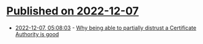 # [Published on 2022-12-07](index.md)

* [2022-12-07, 05:08:03](https://news.ycombinator.com/item?id=33890823) - [Why being able to partially distrust a Certificate Authority is good](https://utcc.utoronto.ca/~cks/space/blog/tech/CAPartialDistrustWhyGood)
